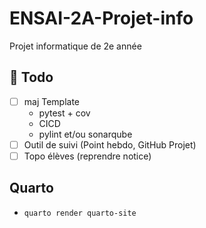 # ENSAI-2A-Projet-info

Projet informatique de 2e année

## :construction: Todo

- [ ] maj Template
  - pytest + cov
  - CICD
  - pylint et/ou sonarqube
- [ ] Outil de suivi (Point hebdo, GitHub Projet)
- [ ] Topo élèves (reprendre notice)

## Quarto

- `quarto render quarto-site`